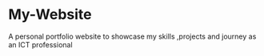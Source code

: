 # My-Website
A personal portfolio website to showcase my skills ,projects and journey as an ICT professional
